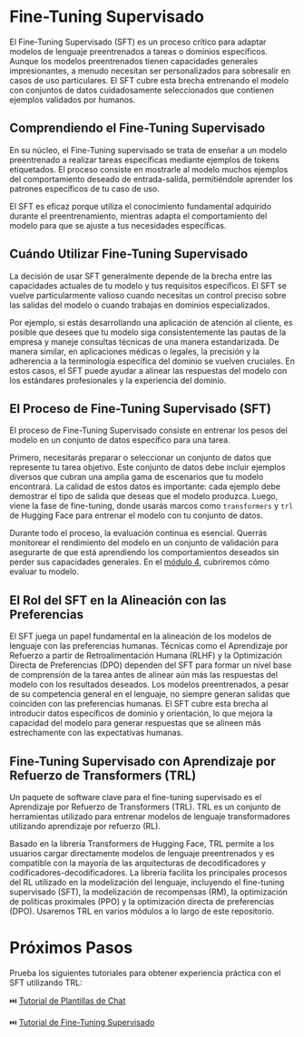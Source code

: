 # Fine-Tuning Supervisado

El Fine-Tuning Supervisado (SFT) es un proceso crítico para adaptar modelos de lenguaje preentrenados a tareas o dominios específicos. Aunque los modelos preentrenados tienen capacidades generales impresionantes, a menudo necesitan ser personalizados para sobresalir en casos de uso particulares. El SFT cubre esta brecha entrenando el modelo con conjuntos de datos cuidadosamente seleccionados que contienen ejemplos validados por humanos.

## Comprendiendo el Fine-Tuning Supervisado

En su núcleo, el Fine-Tuning supervisado se trata de enseñar a un modelo preentrenado a realizar tareas específicas mediante ejemplos de tokens etiquetados. El proceso consiste en mostrarle al modelo muchos ejemplos del comportamiento deseado de entrada-salida, permitiéndole aprender los patrones específicos de tu caso de uso.

El SFT es eficaz porque utiliza el conocimiento fundamental adquirido durante el preentrenamiento, mientras adapta el comportamiento del modelo para que se ajuste a tus necesidades específicas.

## Cuándo Utilizar Fine-Tuning Supervisado

La decisión de usar SFT generalmente depende de la brecha entre las capacidades actuales de tu modelo y tus requisitos específicos. El SFT se vuelve particularmente valioso cuando necesitas un control preciso sobre las salidas del modelo o cuando trabajas en dominios especializados.

Por ejemplo, si estás desarrollando una aplicación de atención al cliente, es posible que desees que tu modelo siga consistentemente las pautas de la empresa y maneje consultas técnicas de una manera estandarizada. De manera similar, en aplicaciones médicas o legales, la precisión y la adherencia a la terminología específica del dominio se vuelven cruciales. En estos casos, el SFT puede ayudar a alinear las respuestas del modelo con los estándares profesionales y la experiencia del dominio.

## El Proceso de Fine-Tuning Supervisado (SFT)

El proceso de Fine-Tuning Supervisado consiste en entrenar los pesos del modelo en un conjunto de datos específico para una tarea.

Primero, necesitarás preparar o seleccionar un conjunto de datos que represente tu tarea objetivo. Este conjunto de datos debe incluir ejemplos diversos que cubran una amplia gama de escenarios que tu modelo encontrará. La calidad de estos datos es importante: cada ejemplo debe demostrar el tipo de salida que deseas que el modelo produzca. Luego, viene la fase de fine-tuning, donde usarás marcos como `transformers` y `trl` de Hugging Face para entrenar el modelo con tu conjunto de datos.

Durante todo el proceso, la evaluación continua es esencial. Querrás monitorear el rendimiento del modelo en un conjunto de validación para asegurarte de que está aprendiendo los comportamientos deseados sin perder sus capacidades generales. En el [módulo 4](../4_evaluation), cubriremos cómo evaluar tu modelo.

## El Rol del SFT en la Alineación con las Preferencias

El SFT juega un papel fundamental en la alineación de los modelos de lenguaje con las preferencias humanas. Técnicas como el Aprendizaje por Refuerzo a partir de Retroalimentación Humana (RLHF) y la Optimización Directa de Preferencias (DPO) dependen del SFT para formar un nivel base de comprensión de la tarea antes de alinear aún más las respuestas del modelo con los resultados deseados. Los modelos preentrenados, a pesar de su competencia general en el lenguaje, no siempre generan salidas que coinciden con las preferencias humanas. El SFT cubre esta brecha al introducir datos específicos de dominio y orientación, lo que mejora la capacidad del modelo para generar respuestas que se alineen más estrechamente con las expectativas humanas.

## Fine-Tuning Supervisado con Aprendizaje por Refuerzo de Transformers (TRL)

Un paquete de software clave para el fine-tuning supervisado es el Aprendizaje por Refuerzo de Transformers (TRL). TRL es un conjunto de herramientas utilizado para entrenar modelos de lenguaje transformadores utilizando aprendizaje por refuerzo (RL).

Basado en la librería Transformers de Hugging Face, TRL permite a los usuarios cargar directamente modelos de lenguaje preentrenados y es compatible con la mayoría de las arquitecturas de decodificadores y codificadores-decodificadores. La librería facilita los principales procesos del RL utilizado en la modelización del lenguaje, incluyendo el fine-tuning supervisado (SFT), la modelización de recompensas (RM), la optimización de políticas proximales (PPO) y la optimización directa de preferencias (DPO). Usaremos TRL en varios módulos a lo largo de este repositorio.

# Próximos Pasos

Prueba los siguientes tutoriales para obtener experiencia práctica con el SFT utilizando TRL:

⏭️ [Tutorial de Plantillas de Chat](./notebooks/chat_templates_example.ipynb)

⏭️ [Tutorial de Fine-Tuning Supervisado](./notebooks/supervised_fine_tuning_tutorial.ipynb)
